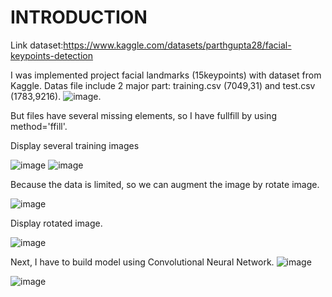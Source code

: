 # INTRODUCTION 
Link dataset:https://www.kaggle.com/datasets/parthgupta28/facial-keypoints-detection

I was implemented project facial landmarks (15keypoints) with dataset from Kaggle. Datas file include 2 major part: training.csv (7049,31) and test.csv (1783,9216).
![image](https://user-images.githubusercontent.com/105471622/174613775-b86e098e-02d1-42a1-9a03-4bc9b1b84afc.png).

But files have several missing elements, so I have fullfill by using method='ffill'.

Display several training images

![image](https://user-images.githubusercontent.com/105471622/174614196-25c1d5eb-b44e-4625-9bc6-993346ec4c9a.png)
![image](https://user-images.githubusercontent.com/105471622/174614653-df64a642-b113-4797-b4c1-ac0730286cf7.png)

Because the data is limited, so we can augment the image by rotate image.

![image](https://user-images.githubusercontent.com/105471622/174615018-608b8efe-8b05-49f6-a0a0-429b8b631d31.png)

Display rotated image.

![image](https://user-images.githubusercontent.com/105471622/174615125-a5e29922-7a50-4fd7-8511-008692059739.png)

Next, I have to build model using Convolutional Neural Network. 
![image](https://user-images.githubusercontent.com/105471622/174615404-12d1a117-c9b3-4555-870b-382d504feed9.png)

![image](https://user-images.githubusercontent.com/105471622/174615559-6511cdb3-0d33-4aa0-8511-2910a1405d45.png)



